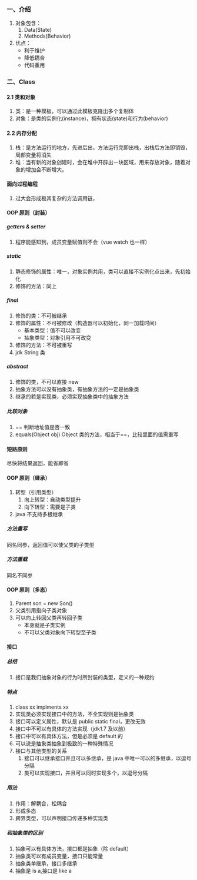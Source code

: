 ### 一、介绍

1. 对象包含：
   1. Data(State)
   2. Methods(Behavior)
2. 优点：
   - 利于维护
   - 降低耦合
   - 代码重用

### 二、Class

#### 2.1 类和对象

1. 类：是一种模板，可以通过此模板克隆出多个复制体
2. 对象：是类的实例化(instance)，拥有状态(state)和行为(behavior)

#### 2.2 内存分配

1. 栈：是方法运行的地方，先进后出，方法运行完即出栈，出栈后方法即销毁，局部变量将消失
2. 堆：当有新的对象创建时，会在堆中开辟出一块区域，用来存放对象，随着对象的增加会不断增大。

#### 面向过程编程

1. 过大会形成极其复杂的方法调用链，

#### OOP 原则（封装）

##### getters & setter

1. 程序能感知到，成员变量赋值则不会（vue watch 也一样）

##### static

1. 静态修饰的属性：唯一，对象实例共用，类可以直接不实例化点出来，先初始化
2. 修饰的方法：同上

##### final

1. 修饰的类：不可被继承
2. 修饰的属性：不可被修改（构造器可以初始化，同一加载时间）
   - 基本类型：值不可以改变
   - 抽象类型：对象引用不可改变
3. 修饰的方法：不可被重写
4. jdk String 类

##### abstract

1. 修饰的类，不可以直接 new
2. 抽象方法可以没有抽象类，有抽象方法的一定是抽象类
3. 继承的若是实现类，必须实现抽象类中的抽象方法

##### 比较对象

1. == 判断地址值是否一致
2. equals(Object obj) Object 类的方法，相当于==，比较里面的值需重写

#### 短路原则

尽快将结果返回，能省即省

#### OOP 原则（继承）

1. 转型（引用类型）
   1. 向上转型：自动类型提升
   2. 向下转型：需要是子类
2. java 不支持多根继承

##### 方法重写

同名同参，返回值可以使父类的子类型

##### 方法重载

同名不同参

#### OOP 原则（多态）

1. Parent son = new Son()
2. 父类引用指向子类对象
3. 可以向上转回父类再转回子类
   - 本身就是子类实例
   - 不可以父类对象向下转型至子类

#### 接口

##### 总结

1. 接口是我们抽象对象的行为时所封装的类型，定义的一种规约

##### 特点

1. class xx implments xx
2. 实现类必须实现接口中的方法，不全实现则是抽象类
3. 接口可以定义属性，默认是 public static final，更改无效
4. 接口中不可以有具体的方法实现（jdk1.7 及以前）
5. 接口中可以有具体方法，但是必须是 default 的
6. 可以说是抽象类抽象到极致的一种特殊情况
7. 接口与其他类型的关系
   1. 接口可以继承接口并且可以多继承，是 java 中唯一可以的多继承，以逗号分隔
   2. 类可以实现接口，并且可以同时实现多个，以逗号分隔

##### 用法

1. 作用：解耦合，松耦合
2. 形成多态
3. 跨界类型，可以声明接口传递多种实现类

##### 和抽象类的区别

1. 抽象可以有具体方法，接口都是抽象（除 default）
2. 抽象类可以有成员变量，接口只能常量
3. 抽象类单继承，接口多继承
4. 抽象是 is a,接口是 like a
